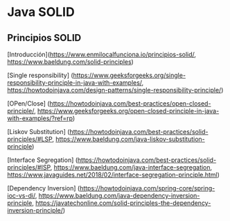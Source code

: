 # Java SOLID #

## Principios SOLID ##

[Introducción](https://www.enmilocalfunciona.io/principios-solid/, https://www.baeldung.com/solid-principles)

[Single responsibility] (https://www.geeksforgeeks.org/single-responsibility-principle-in-java-with-examples/, https://howtodoinjava.com/design-patterns/single-responsibility-principle/)

[OPen/Close] (https://howtodoinjava.com/best-practices/open-closed-principle/, https://www.geeksforgeeks.org/open-closed-principle-in-java-with-examples/?ref=rp)

[Liskov Substitution] (https://howtodoinjava.com/best-practices/solid-principles/#LSP, https://www.baeldung.com/java-liskov-substitution-principle)

[Interface Segregation] (https://howtodoinjava.com/best-practices/solid-principles/#ISP, https://www.baeldung.com/java-interface-segregation, https://www.javaguides.net/2018/02/interface-segregation-principle.html)

[Dependency Inversion] (https://howtodoinjava.com/spring-core/spring-ioc-vs-di/, https://www.baeldung.com/java-dependency-inversion-principle, https://javatechonline.com/solid-principles-the-dependency-inversion-principle/)
